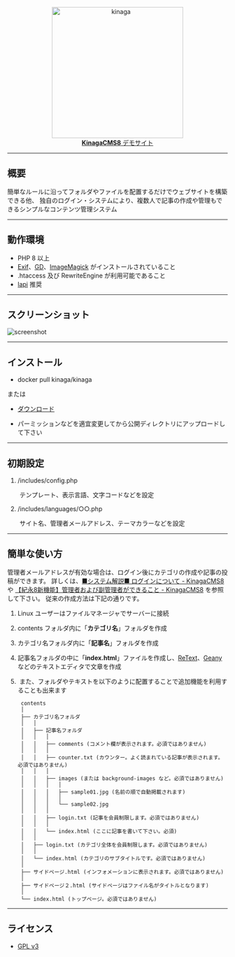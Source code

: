 <p align="center"><a href="https://xn--5rwx17a.xn--v8jtdudb.com/"><img src="https://user-images.githubusercontent.com/25574701/68562174-d6dd1600-048b-11ea-9e72-c82b51ae28e6.png" alt="kinaga" width="300"><br><b>KinagaCMS8</b> デモサイト</a></p>

---

## 概要

簡単なルールに沿ってフォルダやファイルを配置するだけでウェブサイトを構築できる他、
独自のログイン・システムにより、複数人で記事の作成や管理もできるシンプルなコンテンツ管理システム

---

## 動作環境

- PHP 8 以上
- <a href="https://www.php.net/manual/ja/book.exif.php">Exif</a>、<a href="https://www.php.net/manual/ja/book.image.php">GD</a>、<a href="https://www.php.net/manual/ja/book.imagick.php">ImageMagick</a> がインストールされていること
- .htaccess 及び RewriteEngine が利用可能であること
- <a href="https://github.com/DOlDNa/lapi">lapi</a> 推奨

---

## スクリーンショット

![screenshot](https://user-images.githubusercontent.com/25574701/106701937-dbf72980-662a-11eb-867d-5ca376733587.png)

---

## インストール

- docker pull kinaga/kinaga

または

- [ダウンロード](https://github.com/KinagaCMS/KinagaCMS/archive/master.zip)

- パーミッションなどを適宜変更してから公開ディレクトリにアップロードして下さい

---

## 初期設定

1.  /includes/config.php

　　テンプレート、表示言語、文字コードなどを設定

2.  /includes/languages/○○.php

　　サイト名、管理者メールアドレス、テーマカラーなどを設定

---

## 簡単な使い方

管理者メールアドレスが有効な場合は、ログイン後にカテゴリの作成や記事の投稿ができます。
詳しくは、<a href="https://xn--5rwx17a.xn--v8jtdudb.com/Kinaga%20Tips/%E2%96%A0%E3%82%B7%E3%82%B9%E3%83%86%E3%83%A0%E8%A7%A3%E8%AA%AC%E2%96%A0%20%E3%83%AD%E3%82%B0%E3%82%A4%E3%83%B3%E3%81%AB%E3%81%A4%E3%81%84%E3%81%A6" target="_blank">■システム解説■ ログインについて - KinagaCMS8</a> や <a href="https://xn--5rwx17a.xn--v8jtdudb.com/Kinaga%20Tips/%E3%80%90%E7%B4%80%E6%B0%B88%E6%96%B0%E6%A9%9F%E8%83%BD%E3%80%91%E7%AE%A1%E7%90%86%E8%80%85%E3%81%8A%E3%82%88%E3%81%B3%E5%89%AF%E7%AE%A1%E7%90%86%E8%80%85%E3%81%8C%E3%81%A7%E3%81%8D%E3%82%8B%E3%81%93%E3%81%A8" target="_blank">【紀永8新機能】管理者および副管理者ができること - KinagaCMS8</a> を参照して下さい。
従来の作成方法は下記の通りです。

1.  Linux ユーザーはファイルマネージャでサーバーに接続
2.  contents フォルダ内に「<b>カテゴリ名</b>」フォルダを作成
3.  カテゴリ名フォルダ内に「<b>記事名</b>」フォルダを作成
4.  記事名フォルダの中に「<b>index.html</b>」ファイルを作成し、[ReText](https://github.com/retext-project/retext)、[Geany](https://github.com/geany/geany/) などのテキストエディタで文章を作成
5.  また、フォルダやテキストを以下のように配置することで追加機能を利用することも出来ます


		contents
		│
		├── カテゴリ名フォルダ
		│	│
		│	├── 記事名フォルダ
		│	│	│
		│	│	├── comments (コメント欄が表示されます。必須ではありません)
		│	│	│
		│	│	├── counter.txt (カウンター。よく読まれている記事が表示されます。必須ではありません)
		│	│	│
		│	│	├── images (または background-images など。必須ではありません)
		│	│	│	│
		│	│	│	├── sample01.jpg (名前の順で自動掲載されます)
		│	│	│	│
		│	│	│	└── sample02.jpg
		│	│	│
		│	│	├── login.txt (記事を会員制限します。必須ではありません)
		│	│	│
		│	│	└── index.html (ここに記事を書いて下さい。必須)
		│	│
		│	├── login.txt (カテゴリ全体を会員制限します。必須ではありません)
		│	│
		│	└── index.html (カテゴリのサブタイトルです。必須ではありません)
		│
		├── サイドページ.html (インフォメーションに表示されます。必須ではありません)
		│
		├── サイドページ２.html (サイドページはファイル名がタイトルとなります)
		│
		└── index.html (トップページ。必須ではありません)
---

## ライセンス
-  [GPL v3](https://github.com/KinagaCMS/KinagaCMS/blob/master/LICENSE)


